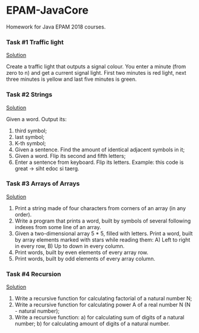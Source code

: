 # EPAM-JavaCore
Homework for Java EPAM 2018 courses.

  ### Task #1 Traffic light 
   [Solution](https://github.com/Michael-Kolbasov/EPAM-JavaCore/tree/master/task01/trafficlight/src)
   
 Create a traffic light that outputs a signal colour. You enter a minute (from zero to n) and get
 a current signal light. First two minutes is red light, next three minutes is yellow and last five minutes is green.
 
  ### Task #2 Strings   
  [Solution](https://github.com/Michael-Kolbasov/EPAM-JavaCore/tree/master/task02/string/manipulations/src)
  
 Given a word. Output its:
 1) third symbol;
 2) last symbol;
 3) K-th symbol;
 4) Given a sentence. Find the amount of identical adjacent symbols in it;
 5) Given a word. Flip its second and fifth letters;
 6) Enter a sentence from keyboard. Flip its letters. Example: this code is great -> siht edoc si taerg.
 
  ### Task #3 Arrays of Arrays 
  [Solution](https://github.com/Michael-Kolbasov/EPAM-JavaCore/tree/master/task03/array)
   
  1) Print a string made of four characters from corners of an array (in any order).
  2) Write a program that prints a word, built by symbols of several following indexes from some line of an array.
  3) Given a two-dimensional array 5 * 5, filled with letters. Print a word, built by array elements marked with stars while reading them: A) Left to right in every row, B) Up to down in every column.
  4) Print words, built by even elements of every array row.
  5) Print words, built by odd elements of every array column.

  ### Task #4 Recursion
  [Solution](https://github.com/Michael-Kolbasov/EPAM-JavaCore/tree/master/task04/recursion)
   
  1) Write a recursive function for calculating factorial of a natural number N;
  2) Write a recursive function for calculating power A of a real number N (N - natural number);
  3) Write a recursive function:
      a) for calculating sum of digits of a natural number;
      b) for calculating amount of digits of a natural number.
